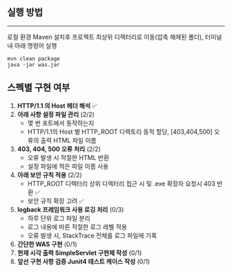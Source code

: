 ##  실행 방법

---
로컬 환경 Maven 설치후 프로젝트 최상위 디렉터리로 이동(압축 해제된 폴더), 터미널내 아래 명령어 실행
```
mvn clean package
java -jar was.jar
```
## 스펙별 구현 여부
1. **HTTP/1.1 의 Host 헤더 해석** ✅
2. **아래 사항 설정 파일 관리** (2/2)
    - 몇 번 포트에서 동작하는지
    - HTTP/1.1의 Host 별 HTTP_ROOT 디렉토리 동적 할당, [403,404,500] 오류의 출력 HTML 파일 이름
3. **403, 404, 500 오류 처리** (2/2)
    - 오류 발생 시 적절한 HTML 반환
    - 설정 파일에 적은 파일 이름 사용
4. **아래 보안 규칙 적용** (2/2)
    - HTTP_ROOT 디렉터리 상위 디렉터리 접근 시 및 .exe 확장자 요청시 403 반환 ✅
    - 보안 규칙 확장 고려 ✅
5. **logback 프레임워크 사용 로깅 처리** (0/3)
    - 하루 단위 로그 파일 분리
    - 로그 내용에 따른 적절한 로그 레벨 적용
    - 오류 발생 시, StackTrace 전체를 로그 파일에 기록
6. **간단한 WAS 구현** (0/1)
7. **현재 시각 출력 SimpleServlet 구현체 작성** (0/1)
8. **앞선 구현 사항 검증 Junit4 테스트 케이스 작성** (0/1)